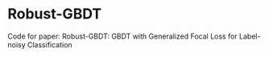 # Robust-GBDT
Code for paper: Robust-GBDT: GBDT with Generalized Focal Loss for Label-noisy Classification
